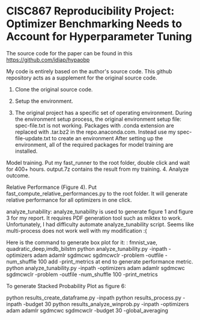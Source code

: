 # CISC867 Reproducibility Project: Optimizer Benchmarking Needs to Account for Hyperparameter Tuning 

The source code for the paper can be found in this https://github.com/idiap/hypaobp

My code is entirely based on the author's source code. This github repository acts as a supplement for the original source code.

1. Clone the original source code.

2. Setup the environment.

3. The original project has a specific set of operating environment. During the environment setup process, the original environment setup file: spec-file.txt is not working. Packages with .conda extension are replaced with .tar.bz2 in the repo.anaconda.com. Instead use my spec-file-update.txt to create an environment After setting up the environment, all of the required packages for model training are installed.

Model training. Put my fast_runner to the root folder, double click and wait for 400+ hours. output.7z contains the result from my training.
4. Analyze outcome.

Relative Performance (Figure 4). Put fast_compute_relative_performances.py to the root folder. It will generate relative performance for all optimizers in one click.

analyze_tunability: analyze_tunability is used to generate figure 1 and figure 3 for my report. It requires PDF generation tool such as miktex to work. Unfortunately, I had difficulty automate analyze_tunability script. Seems like multi-process does not work well with my modification :(

Here is the command to generate box plot for it: : fmnist_vae, quadratic_deep,imdb_bilstm python analyze_tunability.py -inpath -optimizers adam adamlr sgdmcwc sgdmcwclr -problem -outfile -num_shuffle 100 add -print_metrics at end to generate performance metric. python analyze_tunability.py -inpath -optimizers adam adamlr sgdmcwc sgdmcwclr -problem -outfile -num_shuffle 100 -print_metrics

To generate Stacked Probability Plot as figure 6:

python results_create_dataframe.py -inpath python results_process.py -inpath -budget 30 python results_analyze_winprob.py -inpath -optimizers adam adamlr sgdmcwc sgdmcwclr -budget 30 -global_averaging
